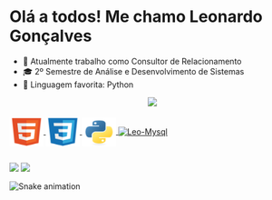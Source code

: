 # Olá a todos! Me chamo Leonardo Gonçalves

- 🤔 Atualmente trabalho como Consultor de Relacionamento
- 🎓 2º Semestre de Análise e Desenvolvimento de Sistemas
- 🐍 Linguagem favorita: Python

<div align="center">
  <a href="https://github.com/LeonardoGSilvaa">
  <img height="180em" src="https://github-readme-stats.vercel.app/api?username=LeonardoGSilvaa&show_icons=true&theme=algolia&include_all_commits=true&count_private=true"/>
</div>

<div style="display: inline_block"><br>
  <img align="center" alt="Leo-HTML" height="50" width="60" src="https://raw.githubusercontent.com/devicons/devicon/master/icons/html5/html5-original.svg">
  <img align="center" alt="Leo-CSS" height="50" width="60" src="https://raw.githubusercontent.com/devicons/devicon/master/icons/css3/css3-original.svg">
  <img align="center" alt="Leo-Python" height="50" width="60" src="https://raw.githubusercontent.com/devicons/devicon/master/icons/python/python-original.svg">
  <img align="center" alt="Leo-Mysql" height="65" width="75"src="https://cdn.jsdelivr.net/gh/devicons/devicon/icons/mysql/mysql-original-wordmark.svg" />

</div>

##
  <div> 

  <a align="center" href="https://www.instagram.com/leonardogsilva__/" target="_blank"><img src="https://img.shields.io/badge/-Instagram-%23E4405F?style=for-the-badge&logo=instagram&logoColor=white" target="_blank"></a>
  <a aligh="center" href="https://www.linkedin.com/in/leonardogdsilva/" target="_blank"><img src="https://img.shields.io/badge/-LinkedIn-%230077B5?style=for-the-badge&logo=linkedin&logoColor=white" target="_blank"></a> 
  

![Snake animation](https://github.com/LeonardoGSilvaa/LeonardoGSilvaa/blob/output/github-contribution-grid-snake.svg)

